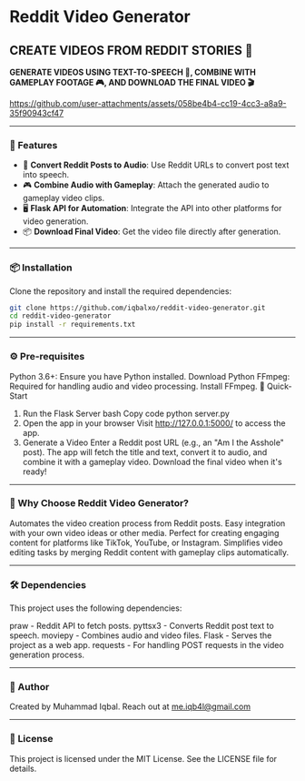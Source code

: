 # Reddit Video Generator

## CREATE VIDEOS FROM REDDIT STORIES 🎥

**GENERATE VIDEOS USING TEXT-TO-SPEECH 🎤, COMBINE WITH GAMEPLAY FOOTAGE 🎮, AND DOWNLOAD THE FINAL VIDEO 🎬**


https://github.com/user-attachments/assets/058be4b4-cc19-4cc3-a8a9-35f90943cf47





---

### 🚀 Features

- 📝 **Convert Reddit Posts to Audio**: Use Reddit URLs to convert post text into speech.
- 🎮 **Combine Audio with Gameplay**: Attach the generated audio to gameplay video clips.
- 🖥️ **Flask API for Automation**: Integrate the API into other platforms for video generation.
- 📦 **Download Final Video**: Get the video file directly after generation.

---

### 📦 **Installation**

Clone the repository and install the required dependencies:

```bash
git clone https://github.com/iqbalxo/reddit-video-generator.git
cd reddit-video-generator
pip install -r requirements.txt
```
---

### ⚙️ Pre-requisites
Python 3.6+: Ensure you have Python installed. Download Python
FFmpeg: Required for handling audio and video processing. Install FFmpeg.
📝 Quick-Start
1. Run the Flask Server
bash
Copy code
python server.py
2. Open the app in your browser
Visit http://127.0.0.1:5000/ to access the app.
3. Generate a Video
Enter a Reddit post URL (e.g., an "Am I the Asshole" post).
The app will fetch the title and text, convert it to audio, and combine it with a gameplay video.
Download the final video when it's ready!

---

### 🎯 Why Choose Reddit Video Generator?
Automates the video creation process from Reddit posts.
Easy integration with your own video ideas or other media.
Perfect for creating engaging content for platforms like TikTok, YouTube, or Instagram.
Simplifies video editing tasks by merging Reddit content with gameplay clips automatically.

---

### 🛠 Dependencies
This project uses the following dependencies:

praw - Reddit API to fetch posts.
pyttsx3 - Converts Reddit post text to speech.
moviepy - Combines audio and video files.
Flask - Serves the project as a web app.
requests - For handling POST requests in the video generation process.

---

### 👤 Author
Created by Muhammad Iqbal. Reach out at me.iqb4l@gmail.com

---

### 📄 License
This project is licensed under the MIT License. See the LICENSE file for details.



